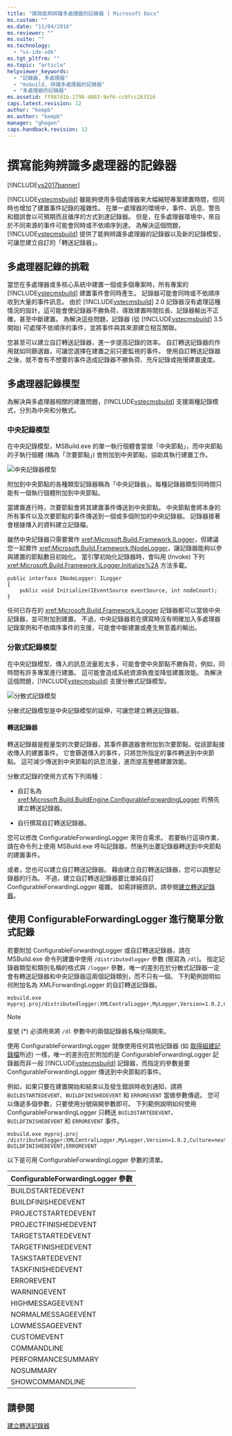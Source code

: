 ```yaml
---
title: "撰寫能夠辨識多處理器的記錄器 | Microsoft Docs"
ms.custom: ""
ms.date: "11/04/2016"
ms.reviewer: ""
ms.suite: ""
ms.technology: 
  - "vs-ide-sdk"
ms.tgt_pltfrm: ""
ms.topic: "article"
helpviewer_keywords: 
  - "記錄器, 多處理器"
  - "msbuild, 辨識多處理器的記錄器"
  - "多處理器的記錄器"
ms.assetid: ff987d1b-1798-4803-9ef6-cc8fcc263516
caps.latest.revision: 12
author: "kempb"
ms.author: "kempb"
manager: "ghogen"
caps.handback.revision: 12
---
```

# 撰寫能夠辨識多處理器的記錄器
[!INCLUDE[vs2017banner](../code-quality/includes/vs2017banner.md)]

[!INCLUDE[vstecmsbuild](../extensibility/internals/includes/vstecmsbuild_md.md)] 雖能夠使用多個處理器來大幅縮短專案建置時間，但同時也增加了建置事件記錄的複雜性。  在單一處理器的環境中，事件、訊息、警告和錯誤會以可預期而且循序的方式到達記錄器。  但是，在多處理器環境中，來自於不同來源的事件可能會同時或不依順序到達。  為解決這個問題，[!INCLUDE[vstecmsbuild](../extensibility/internals/includes/vstecmsbuild_md.md)] 提供了能夠辨識多處理器的記錄器以及新的記錄模型，可讓您建立自訂的「轉送記錄器」。  
  
## 多處理器記錄的挑戰  
 當您在多處理器或多核心系統中建置一個或多個專案時，所有專案的 [!INCLUDE[vstecmsbuild](../extensibility/internals/includes/vstecmsbuild_md.md)] 建置事件會同時產生。  記錄器可能會同時或不依順序收到大量的事件訊息。  由於 [!INCLUDE[vstecmsbuild](../extensibility/internals/includes/vstecmsbuild_md.md)] 2.0 記錄器沒有處理這種情況的設計，這可能會使記錄器不勝負荷，導致建置時間拉長、記錄器輸出不正確，甚至中斷建置。  為解決這些問題，記錄器 \(從 [!INCLUDE[vstecmsbuild](../extensibility/internals/includes/vstecmsbuild_md.md)] 3.5 開始\) 可處理不依順序的事件，並將事件與其來源建立相互關聯。  
  
 您甚至可以建立自訂轉送記錄器，進一步提高記錄的效率。  自訂轉送記錄器的作用就如同篩選器，可讓您選擇在建置之前只要監視的事件。  使用自訂轉送記錄器之後，就不會有不想要的事件造成記錄器不勝負荷、充斥記錄或拖慢建置速度。  
  
## 多處理器記錄模型  
 為解決與多處理器相關的建置問題，[!INCLUDE[vstecmsbuild](../extensibility/internals/includes/vstecmsbuild_md.md)] 支援兩種記錄模式，分別為中央和分散式。  
  
### 中央記錄模型  
 在中央記錄模型，MSBuild.exe 的單一執行個體會當做「中央節點」，而中央節點的子執行個體 \(稱為「次要節點」\) 會附加到中央節點，協助其執行建置工作。  
  
 ![中央記錄器模型](~/msbuild/media/centralnode.png "CentralNode")  
  
 附加到中央節點的各種類型記錄器稱為「中央記錄器」。每種記錄器類型同時間只能有一個執行個體附加到中央節點。  
  
 當建置進行時，次要節點會將其建置事件傳送到中央節點。  中央節點會將本身的所有事件以及次要節點的事件傳送到一個或多個附加的中央記錄器。  記錄器接著會根據傳入的資料建立記錄檔。  
  
 雖然中央記錄器只需要實作 <xref:Microsoft.Build.Framework.ILogger>，但建議您一起實作 <xref:Microsoft.Build.Framework.INodeLogger>，讓記錄器能夠以參與建置的節點數目初始化。  當引擎初始化記錄器時，會叫用 \(Invoke\) 下列 <xref:Microsoft.Build.Framework.ILogger.Initialize%2A> 方法多載。  
  
```  
public interface INodeLogger: ILogger  
{  
    public void Initialize(IEventSource eventSource, int nodeCount);  
}  
```  
  
 任何已存在的 <xref:Microsoft.Build.Framework.ILogger> 記錄器都可以當做中央記錄器，並可附加到建置。  不過，中央記錄器若在撰寫時沒有明確加入多處理器記錄案例和不依順序事件的支援，可能會中斷建置或產生無意義的輸出。  
  
### 分散式記錄模型  
 在中央記錄模型，傳入的訊息流量若太多，可能會使中央節點不勝負荷，例如，同時間有許多專案進行建置。  這可能會造成系統資源負擔並降低建置效能。  為解決這個問題，[!INCLUDE[vstecmsbuild](../extensibility/internals/includes/vstecmsbuild_md.md)] 支援分散式記錄模型。  
  
 ![分散式記錄模型](~/msbuild/media/distnode.png "DistNode")  
  
 分散式記錄模型是中央記錄模型的延伸，可讓您建立轉送記錄器。  
  
#### 轉送記錄器  
 轉送記錄器是輕量型的次要記錄器，其事件篩選器會附加到次要節點，從該節點接收傳入的建置事件。  它會篩選傳入的事件，只將您所指定的事件轉送到中央節點。  這可減少傳送到中央節點的訊息流量，進而提高整體建置效能。  
  
 分散式記錄的使用方式有下列兩種：  
  
-   自訂名為 <xref:Microsoft.Build.BuildEngine.ConfigurableForwardingLogger> 的預先建立轉送記錄器。  
  
-   自行撰寫自訂轉送記錄器。  
  
 您可以修改 ConfigurableForwardingLogger 來符合需求。  若要執行這項作業，請在命令列上使用 MSBuild.exe 呼叫記錄器，然後列出要記錄器轉送到中央節點的建置事件。  
  
 或者，您也可以建立自訂轉送記錄器。  藉由建立自訂轉送記錄器，您可以調整記錄器的行為。  不過，建立自訂轉送記錄器要比單純自訂 ConfigurableForwardingLogger 複雜。  如需詳細資訊，請參閱[建立轉送記錄器](../msbuild/creating-forwarding-loggers.md)。  
  
## 使用 ConfigurableForwardingLogger 進行簡單分散式記錄  
 若要附加 ConfigurableForwardingLogger 或自訂轉送記錄器，請在 MSBuild.exe 命令列建置中使用 `/distributedlogger` 參數 \(簡寫為 `/dl`\)。  指定記錄器類型和類別名稱的格式與 `/logger` 參數，唯一的差別在於分散式記錄器一定會有轉送記錄器和中央記錄器這兩個記錄類別，而不只有一個。  下列範例說明如何附加名為 XMLForwardingLogger 的自訂轉送記錄器。  
  
```  
msbuild.exe myproj.proj/distributedlogger:XMLCentralLogger,MyLogger,Version=1.0.2,Culture=neutral*XMLForwardingLogger,MyLogger,Version=1.0.2,Culture=neutral  
```  
  
> [!NOTE]
>  星號 \(\*\) 必須用來將 `/dl` 參數中的兩個記錄器名稱分隔開來。  
  
 使用 ConfigurableForwardingLogger 就像使用任何其他記錄器 \(如 [取得組建記錄檔](../msbuild/obtaining-build-logs-with-msbuild.md)所述\) 一樣，唯一的差別在於附加的是 ConfigurableForwardingLogger 記錄器而非一般 [!INCLUDE[vstecmsbuild](../extensibility/internals/includes/vstecmsbuild_md.md)] 記錄器，而指定的參數是要 ConfigurableForwardingLogger 傳送到中央節點的事件。  
  
 例如，如果只要在建置開始和結束以及發生錯誤時收到通知，請將 `BUILDSTARTEDEVENT`、`BUILDFINISHEDEVENT` 和 `ERROREVENT` 當做參數傳遞。  您可以傳遞多個參數，只要使用分號隔開參數即可。  下列範例說明如何使用 ConfigurableForwardingLogger 只轉送 `BUILDSTARTEDEVENT`、`BUILDFINISHEDEVENT` 和 `ERROREVENT` 事件。  
  
```  
msbuild.exe myproj.proj /distributedlogger:XMLCentralLogger,MyLogger,Version=1.0.2,Culture=neutral*ConfigureableForwardingLogger,C:\My.dll;BUILDSTARTEDEVENT; BUILDFINISHEDEVENT;ERROREVENT  
```  
  
 以下是可用 ConfigurableForwardingLogger 參數的清單。  
  
|ConfigurableForwardingLogger 參數|  
|-------------------------------------|  
|BUILDSTARTEDEVENT|  
|BUILDFINISHEDEVENT|  
|PROJECTSTARTEDEVENT|  
|PROJECTFINISHEDEVENT|  
|TARGETSTARTEDEVENT|  
|TARGETFINISHEDEVENT|  
|TASKSTARTEDEVENT|  
|TASKFINISHEDEVENT|  
|ERROREVENT|  
|WARNINGEVENT|  
|HIGHMESSAGEEVENT|  
|NORMALMESSAGEEVENT|  
|LOWMESSAGEEVENT|  
|CUSTOMEVENT|  
|COMMANDLINE|  
|PERFORMANCESUMMARY|  
|NOSUMMARY|  
|SHOWCOMMANDLINE|  
  
## 請參閱  
 [建立轉送記錄器](../msbuild/creating-forwarding-loggers.md)